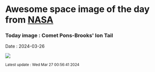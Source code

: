 
# Awesome space image of the day from [NASA](https://api.nasa.gov/)

### Today image : Comet Pons-Brooks' Ion Tail
Date : 2024-03-26

![](https://apod.nasa.gov/apod/image/2403/CometPons_Peirce_1080.jpg)

<small>Latest update : Wed Mar 27 00:56:41 2024</small>
        